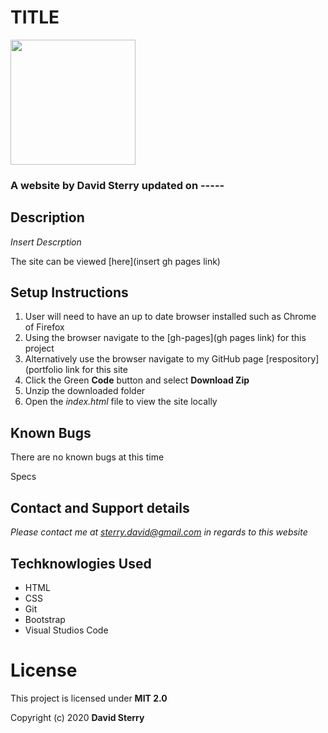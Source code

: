 # TITLE 
<img src="https://github.com/Dave-Sterry.png" width="200px" height="auto">

### A website by David Sterry updated on -----

## Description

_Insert Descrption_

The site can be viewed [here](insert gh pages link)

## Setup Instructions
1. User will need to have an up to date browser installed such as Chrome of Firefox
2. Using the browser navigate to the [gh-pages](gh pages link) for this project
2. Alternatively use the browser navigate to my GitHub page [respository](portfolio link for this site
3. Click the Green **Code** button and select **Download Zip**
4. Unzip the downloaded folder
5. Open the _index.html_ file to view the site locally

## Known Bugs
There are no known bugs at this time

Specs 

## Contact and Support details

_Please contact me at sterry.david@gmail.com in regards to this website_

## Techknowlogies Used

* HTML
* CSS
* Git
* Bootstrap
* Visual Studios Code

# License

This project is licensed under **MIT 2.0**

Copyright (c) 2020 **David Sterry**